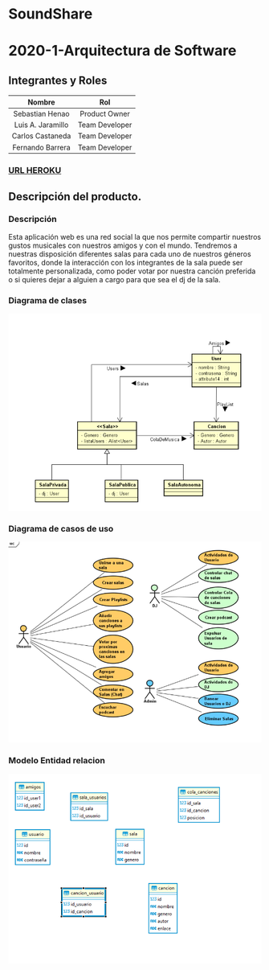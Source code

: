 # SoundShare

# 2020-1-Arquitectura de Software

## Integrantes y Roles

|     Nombre    |     Rol         |
|:--------------:|:-------------: |
|Sebastian Henao|Product Owner    |
|Luis A. Jaramillo|Team Developer |
|Carlos Castaneda|Team Developer  |
|Fernando Barrera|Team Developer  |

### [URL HEROKU](https://soundsharearsw.herokuapp.com/) 

## Descripción del producto.

### Descripción 

Esta aplicación web es una red social la que nos permite compartir nuestros gustos musicales con nuestros amigos y con el mundo. Tendremos a nuestras disposición diferentes salas para cada uno de nuestros géneros favoritos, donde la interacción con los integrantes de la sala puede ser totalmente personalizada, como poder votar por nuestra canción preferida o si quieres dejar a alguien a cargo para que sea el dj de la sala. 

### Diagrama de clases

![](img/Dclases.png)

### Diagrama de casos de uso

![](img/cdu.png)

### Modelo Entidad relacion 

![](img/dbmod.png)
